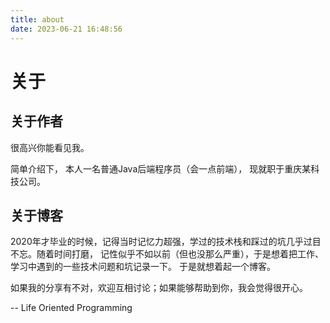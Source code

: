 ```yaml
---
title: about
date: 2023-06-21 16:48:56
---
```

# 关于

## 关于作者
很高兴你能看见我。

简单介绍下， 本人一名普通Java后端程序员（会一点前端）， 现就职于重庆某科技公司。 

## 关于博客
2020年才毕业的时候，记得当时记忆力超强，学过的技术栈和踩过的坑几乎过目不忘。随着时间打磨，
记性似乎不如以前（但也没那么严重），于是想着把工作、学习中遇到的一些技术问题和坑记录一下。
于是就想着起一个博客。

如果我的分享有不对，欢迎互相讨论；如果能够帮助到你，我会觉得很开心。


-- Life Oriented Programming